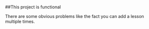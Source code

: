 ##This project is functional

There are some obvious problems like the fact you can add a lesson multiple times. 
